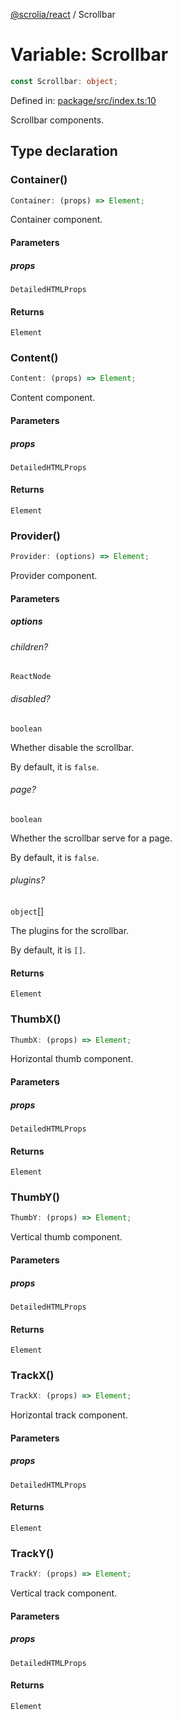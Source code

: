 [@scrolia/react](../README.md) / Scrollbar

# Variable: Scrollbar

```ts
const Scrollbar: object;
```

Defined in: [package/src/index.ts:10](https://github.com/scrolia/react/blob/61b524f246cf60e1977c5e1c1f237c9b0c4c8ba2/package/src/index.ts#L10)

Scrollbar components.

## Type declaration

### Container()

```ts
Container: (props) => Element;
```

Container component.

#### Parameters

##### props

`DetailedHTMLProps`

#### Returns

`Element`

### Content()

```ts
Content: (props) => Element;
```

Content component.

#### Parameters

##### props

`DetailedHTMLProps`

#### Returns

`Element`

### Provider()

```ts
Provider: (options) => Element;
```

Provider component.

#### Parameters

##### options

###### children?

`ReactNode`

###### disabled?

`boolean`

Whether disable the scrollbar.

By default, it is `false`.

###### page?

`boolean`

Whether the scrollbar serve for a page.

By default, it is `false`.

###### plugins?

`object`[]

The plugins for the scrollbar.

By default, it is `[]`.

#### Returns

`Element`

### ThumbX()

```ts
ThumbX: (props) => Element;
```

Horizontal thumb component.

#### Parameters

##### props

`DetailedHTMLProps`

#### Returns

`Element`

### ThumbY()

```ts
ThumbY: (props) => Element;
```

Vertical thumb component.

#### Parameters

##### props

`DetailedHTMLProps`

#### Returns

`Element`

### TrackX()

```ts
TrackX: (props) => Element;
```

Horizontal track component.

#### Parameters

##### props

`DetailedHTMLProps`

#### Returns

`Element`

### TrackY()

```ts
TrackY: (props) => Element;
```

Vertical track component.

#### Parameters

##### props

`DetailedHTMLProps`

#### Returns

`Element`
